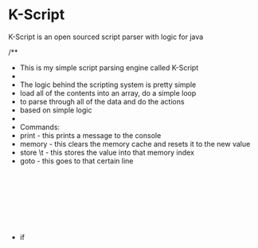 K-Script
========

K-Script is an open sourced script parser with logic for java

/**
 * This is my simple script parsing engine called K-Script
 * 
 * The logic behind the scripting system is pretty simple
 * load all of the contents into an array, do a simple loop
 * to parse through all of the data and do the actions
 * based on simple logic
 * 
 * Commands:
 * print 	<object val>											- this prints a message to the console
 * memory 	<object val> 											- this clears the memory cache and resets it to the new value
 * store	<memoery index>\t<object val>							- this stores the value into that memory index
 * goto		<goto line>												- this goes to that certain line
 * if 		<object val>\t<object val>\t<goto line>\t<goto line>	- this checks if value eqauls value, if so it goes to gotoline 1, if not gotoline2
 * 
 * In-Commands:
 * memory	<memory index>											- this loads a value from the memory index
 * 
 * Operators:
 * +																- this adds onto the existing string (need to make a check for int)
 * -																- this converts the strings to ints then does the math function
 * 
 * 
 * memory 	initialize	<value>
 * memory 	add	<value>
 * memory	set	<value>
 * 
 * 
 * A "command" in KScript is the instruction you want the script to do, I.E. goto <value>
 * An "in-command" is something that you would call inside of another command, I.E. goto memory(1)
 * An operator is something you would use inside of an in-command, I.E. goto memory(1)+"5"
 * 
 * 
 * CHANGELOG:
 * 06/24/2012:
 * Added script loading/parsing (loads the script to memory, then processes it)
 * Added command print (Prints out to console)
 * Added command memory (Creates a new memory cache)
 * Added command store (Stores values into the memory cache)
 * Added command mprint (Prints from memory)
 * Added command goto (goes to that lines)
 * Added command if (goes to a certain line depending on the values eqauling>
 * 
 * 06/25/2012:
 * Added in-command parsing for memory (if memory(1)), etc
 * Added a new exception (KScriptException, only thrown if there is an error with the KScript Commands
 * Cleaned a lot of the old script syntax out and replaced with tabs
 * 
 * 06/26/2012:
 * Added + operator
 * Added - operator
 * 
 * 
 * @author Konloch
 *
 */